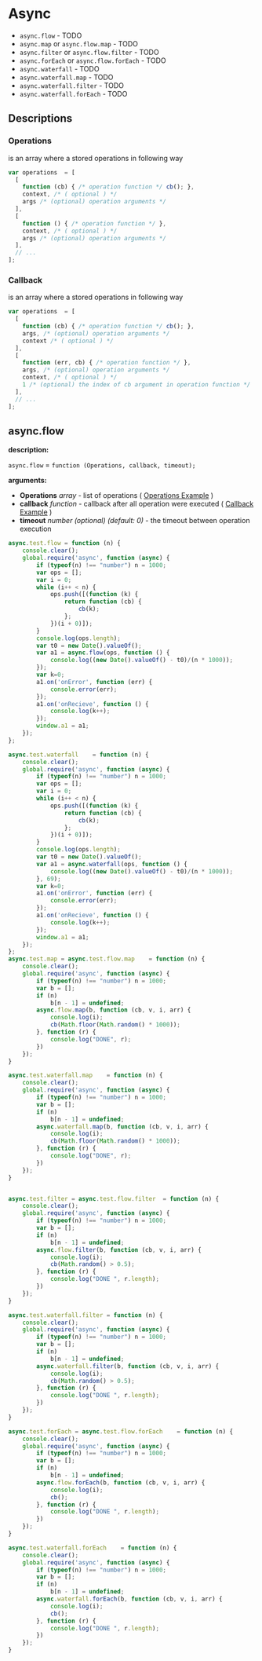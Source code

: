 # Async

* `async.flow` - TODO
* `async.map` or `async.flow.map` - TODO
* `async.filter` or `async.flow.filter` - TODO
* `async.forEach` or `async.flow.forEach` - TODO
* `async.waterfall` - TODO
* `async.waterfall.map` - TODO
* `async.waterfall.filter` - TODO
* `async.waterfall.forEach` - TODO

## Descriptions

### Operations

is an array where a stored operations in following way

```js
var operations  = [
  [
    function (cb) { /* operation function */ cb(); },
    context, /* ( optional ) */
    args /* (optional) operation arguments */
  ],
  [
    function () { /* operation function */ },
    context, /* ( optional ) */
    args /* (optional) operation arguments */
  ],
  // ...
];

```

### Callback

is an array where a stored operations in following way

```js
var operations  = [
  [
    function (cb) { /* operation function */ cb(); },
    args, /* (optional) operation arguments */
    context /* ( optional ) */
  ],
  [
    function (err, cb) { /* operation function */ },
    args, /* (optional) operation arguments */
    context, /* ( optional ) */
    1 /* (optional) the index of cb argument in operation function */
  ],
  // ...
];

```

## async.flow

**description:**

`async.flow` = `function (Operations, callback, timeout);`

**arguments:**

* **Operations** _array_  - list of operations ( [Operations Example](#operations) )
* **callback** _function_ - callback after all operation were executed ( [Callback Example](#callback) )
* **timeout** _number_ _(optional)_ _(default: 0)_ - the timeout between operation execution

```js
async.test.flow	= function (n) {
	console.clear();
	global.require('async', function (async) {
		if (typeof(n) !== "number") n = 1000;
		var ops = [];
		var i = 0;
		while (i++ < n) {
			ops.push([(function (k) {
				return function (cb) {
					cb(k);
				};
			})(i + 0)]);
		}
		console.log(ops.length);
		var t0 = new Date().valueOf();
		var a1 = async.flow(ops, function () {
			console.log((new Date().valueOf() - t0)/(n * 1000));
		});
		var k=0;
		a1.on('onError', function (err) {
			console.error(err);
		});
		a1.on('onRecieve', function () {
			console.log(k++);
		});
		window.a1 = a1;
	});
};

async.test.waterfall	= function (n) {
	console.clear();
	global.require('async', function (async) {
		if (typeof(n) !== "number") n = 1000;
		var ops = [];
		var i = 0;
		while (i++ < n) {
			ops.push([(function (k) {
				return function (cb) {
					cb(k);
				};
			})(i + 0)]);
		}
		console.log(ops.length);
		var t0 = new Date().valueOf();
		var a1 = async.waterfall(ops, function () {
			console.log((new Date().valueOf() - t0)/(n * 1000));
		}, 69);
		var k=0;
		a1.on('onError', function (err) {
			console.error(err);
		});
		a1.on('onRecieve', function () {
			console.log(k++);
		});
		window.a1 = a1;
	});
};
async.test.map = async.test.flow.map	= function (n) {
	console.clear();
	global.require('async', function (async) {
		if (typeof(n) !== "number") n = 1000;
		var b = [];
		if (n)
			b[n - 1] = undefined;
		async.flow.map(b, function (cb, v, i, arr) {
			console.log(i);
			cb(Math.floor(Math.random() * 1000));
		}, function (r) {
			console.log("DONE", r);
		})
	});
}

async.test.waterfall.map	= function (n) {
	console.clear();
	global.require('async', function (async) {
		if (typeof(n) !== "number") n = 1000;
		var b = [];
		if (n)
			b[n - 1] = undefined;
		async.waterfall.map(b, function (cb, v, i, arr) {
			console.log(i);
			cb(Math.floor(Math.random() * 1000));
		}, function (r) {
			console.log("DONE", r);
		})
	});
}


async.test.filter = async.test.flow.filter	= function (n) {
	console.clear();
	global.require('async', function (async) {
		if (typeof(n) !== "number") n = 1000;
		var b = [];
		if (n)
			b[n - 1] = undefined;
		async.flow.filter(b, function (cb, v, i, arr) {
			console.log(i);
			cb(Math.random() > 0.5);
		}, function (r) {
			console.log("DONE ", r.length);
		})
	});
}

async.test.waterfall.filter	= function (n) {
	console.clear();
	global.require('async', function (async) {
		if (typeof(n) !== "number") n = 1000;
		var b = [];
		if (n)
			b[n - 1] = undefined;
		async.waterfall.filter(b, function (cb, v, i, arr) {
			console.log(i);
			cb(Math.random() > 0.5);
		}, function (r) {
			console.log("DONE ", r.length);
		})
	});
}

async.test.forEach = async.test.flow.forEach	= function (n) {
	console.clear();
	global.require('async', function (async) {
		if (typeof(n) !== "number") n = 1000;
		var b = [];
		if (n)
			b[n - 1] = undefined;
		async.flow.forEach(b, function (cb, v, i, arr) {
			console.log(i);
			cb();
		}, function (r) {
			console.log("DONE ", r.length);
		})
	});
}

async.test.waterfall.forEach	= function (n) {
	console.clear();
	global.require('async', function (async) {
		if (typeof(n) !== "number") n = 1000;
		var b = [];
		if (n)
			b[n - 1] = undefined;
		async.waterfall.forEach(b, function (cb, v, i, arr) {
			console.log(i);
			cb();
		}, function (r) {
			console.log("DONE ", r.length);
		})
	});
}




```
